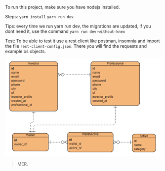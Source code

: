To run this project, make sure you have nodejs installed.

Steps:
`yarn install`
`yarn run dev`

Tips: every time we run yarn run dev, the migrations are updated, if you dont need it, use the command `yarn run dev-without-knex`

Test:
To be able to test it use a rest client like postman, insomnia and import the file `rest-client-config.json`. There you will find the requests and example os objects.

<p align="center">
  <img src="media/database-schema.png" />

> MER.

</p>
